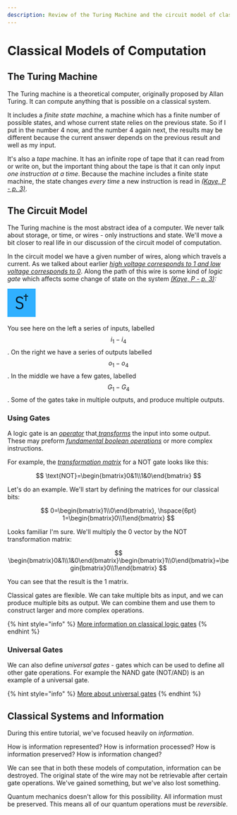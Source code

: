```yaml
---
description: Review of the Turing Machine and the circuit model of classical computation
---
```


# Classical Models of Computation

## The Turing Machine

The Turing machine is a theoretical computer, originally proposed by Allan Turing. It can compute anything that is possible on a classical system.

It includes a _finite state machine,_ a machine which has a finite number of possible states, and whose current state relies on the previous state. So if I put in the number 4 now, and the number 4 again next, the results may be different because the current answer depends on the previous result and well as my input.

It's also a _tape_ machine. It has an infinite rope of tape that it can read from or write on, but the important thing about the tape is that it can only input _one instruction at a time_. Because the machine includes a finite state machine, the state changes _every time_ a new instruction is read in [_\(Kaye, P - p. 3\)_](quantum-circuit-summary/quantum-circuit-references.md#the-turing-machine).

## The Circuit Model

The Turing machine is the most abstract idea of a computer. We never talk about storage, or time, or wires - only instructions and state. We'll move a bit closer to real life in our discussion of the circuit model of computation.

In the circuit model we have a given number of wires, along which travels a current. As we talked about earlier [_high voltage corresponds to 1 and low voltage corresponds to 0_](../qubits/classical-bits.md#yes-no). Along the path of this wire is some kind of _logic gate_ which affects some change of state on the system [_\(Kaye, P - p. 3\)_](quantum-circuit-summary/quantum-circuit-references.md#a-circuit-diagram)_:_

![A circuit diagram](../.gitbook/assets/image%20%2837%29.png)

You see here on the left a series of inputs, labelled $$i_1 - i_4$$. On the right we have a series of outputs labelled $$o_1 - o_4$$. In the middle we have a few gates, labelled $$G_1 - G_4$$. Some of the gates take in multiple outputs, and produce multiple outputs.

### Using Gates

A logic gate is an [_operator_](../linear-algebra/transformations.md#operators) that[ _transforms_](../linear-algebra/transformations.md#transformation-matrices) the input into some output. These may preform [_fundamental boolean operations_](../qubits/classical-bits.md#boolean-operations) or more complex instructions.

For example, the [_transformation matrix_](../linear-algebra/transformations.md#transformation-matrices) for a NOT gate looks like this:

$$
\text{NOT}=\begin{bmatrix}0&1\\1&0\end{bmatrix}
$$

Let's do an example. We'll start by defining the matrices for our classical bits:

$$
0=\begin{bmatrix}1\\0\end{bmatrix}, \hspace{6pt} 1=\begin{bmatrix}0\\1\end{bmatrix}
$$

Looks familiar I'm sure. We'll multiply the 0 vector by the NOT transformation matrix:

$$
\begin{bmatrix}0&1\\1&0\end{bmatrix}\begin{bmatrix}1\\0\end{bmatrix}=\begin{bmatrix}0\\1\end{bmatrix}
$$

You can see that the result is the 1 matrix.

Classical gates are flexible. We can take multiple bits as input, and we can produce multiple bits as output. We can combine them and use them to construct larger and more complex operations.

{% hint style="info" %}
[More information on classical logic gates](https://www.khanacademy.org/computing/ap-computer-science-principles/computers-101/logic-gates-and-circuits/a/logic-gates)
{% endhint %}

### Universal Gates

We can also define _universal gates_ - gates which can be used to define all other gate operations. For example the NAND gate \(NOT/AND\) is an example of a universal gate.

{% hint style="info" %}
[More about universal gates](https://www.electronics-tutorials.ws/logic/universal-gates.html)
{% endhint %}

## Classical Systems and Information

During this entire tutorial, we've focused heavily on _information_.

How is information represented? How is information processed? How is information preserved? How is information changed?

We can see that in both these models of computation, information can be destroyed. The original state of the wire may not be retrievable after certain gate operations. We've gained something, but we've also lost something.

Quantum mechanics doesn't allow for this possibility. All information must be preserved. This means all of our quantum operations must be _reversible_.

